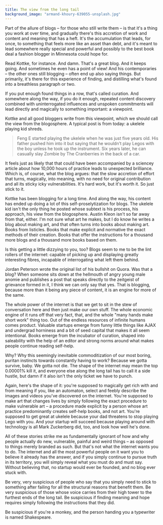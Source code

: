 ```yaml
---
title: The view from the long tail
background_image: "armand-khoury-639055-unsplash.jpg"
---
```


Part of the allure of blogs – for those who still write them – is that it's a thing you work at over time, and gradually there's this accretion of work and content and meaning that has a heft. It's the accumulation that leads, for once, to something that feels more like an asset than debt, and it's meant to lead somewhere really special and powerful and possibly to the best book deal a fashion blogger in Minnesota could hope for.

Read Kottke, for instance. And damn. That's a great blog. And it keeps going. And sometimes he even has a point of view! And his contemporaries – the other ones still blogging – often end up also saying things. But primarily, it's there for this experience of finding, and distilling what's found into a breathless paragraph or two.

If you put enough found things in a row, that's called curation. And somewhere along the way, if you do it enough, repeated content discovery combined with uninterrogated influences and unspoken commitments will lead directly and magically to something important: a viewpoint.

Kottke and all good bloggers write from this viewpoint, which we should call the view from the blogosphere. A typical post is from today: a ukelele playing kid shreds. 

> Feng E started playing the ukelele when he was just five years old. His father pushed him into it but saying that he wouldn’t play Legos with the boy unless he took up the instrument. Six years later, he can casually slay Zombie by The Cranberries in the back of a car.

It feels just as likely that that could have been accompanied by a sciencey article about how 10,000 hours of practice leads to unexpected brilliance. Which is, of course, what the blog argues: that the slow accretion of effort that turns, magically, into meaning, with no need for original contribution and all its sticky icky vulnerabilities. It's hard work, but it's worth it. So just stick to it.

Kottke has been blogging for a long time. And along the way, his content has ended up doing a lot of this self-proselytization for blogs. The ukelele kid isn't the only thing he posted whose subtext is his process, his approach, his view from the blogosphere. Austin Kleon isn't so far away from that, either. I'm not sure what art he makes, but I do know he writes a blog about making art, and that often turns into books about making art. Books from listicles. Books that make explicit and normative the exact methods of their creation. Books that offer the instructions for a thousand more blogs and a thousand more books based on them.

Is this getting a little dizzying to you, too? Blogs seem to me to be the lint rollers of the internet: capable of picking up and displaying greatly interesting fibres, incapable of interrogating what left them behind.

Jordan Peterson wrote the original list of his bullshit on Quora. Was that a blog? When someone sits down at the hellmouth of angry young male anomie and publishes a post that speaks directly to the zeitgeist of grievance formed in it, I think we can only say that yes. That is blogging, because more than it being any piece of content, it is an engine for more of the same.

The whole power of the internet is that we get to sit in the stew of conversation here and then just make our own stuff. The whole economic engine of it runs off that very fact, that, and the whole "many hands make short work" thing too. Out of the endless resources of infinite humans comes product. Valuable startups emerge from funny little things like AJAX and undergrad horniness and a bit of seed capital that makes it all seem intentional. Books emerge from the incubator of curation, shaped into saleability with the help of an editor and strong norms around what makes people continue reading self-help.

Why? Why this seemingly inevitable commoditization of our most boring, puritan instincts towards constantly having to work? Because we gotta survive, baby. We gotta not die. The shape of the internet may mean the top 0.00001% kill it, and everyone else along the long tail has to call it a side hustle, but damn if it also isn't the only ticket we have to punch.

Again, here's the shape of it: you're supposed to magically get rich with and from meaning if you, like an automaton, select and feebly describe the images and videos you've discovered on the internet. You're supposed to make art that changes lives by simply following the exact procedure to make vulnerable art – a procedure made explicit by a person whose art practice predominantly creates self-help books, and not art. You're supposed to get great at ukelele because your dad threatens to stop playing Lego with you. And your startup will succeed because playing around with technology is all Mark Zuckerberg did, too, and look how well he's done.

All of these stories strike me as fundamentally ignorant of how and why people actually do new, vulnerable, painful and weird things – as opposed to things merely branded as such. But that's not what the internet wants you to do. The internet and all the most powerful people on it want you to believe it already has the answer, and if you simply continue to pursue truth in its territory, you will simply reveal what you must do and must say. Without believing that, no startup would ever be founded, and no blog ever stuck with.

Be very, very suspicious of people who say that you simply need to stick to something after failing for all the structural reasons that benefit them. Be very suspicious of those whose voice carries from their high tower to the furthest ends of the long tail. Be suspicious if finding meaning and hope requires simply following the instructions that they did.

Be suspicious if you're a monkey, and the person handing you a typewriter is named Shakespeare.